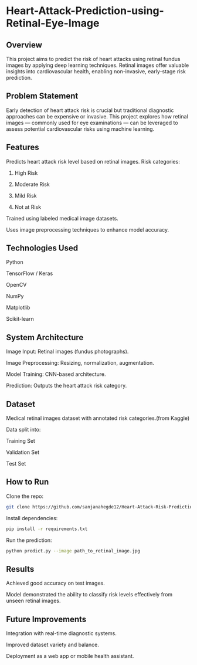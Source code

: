 # Heart-Attack-Prediction-using-Retinal-Eye-Image

## Overview
This project aims to predict the risk of heart attacks using retinal fundus images by applying deep learning techniques. Retinal images offer valuable insights into cardiovascular health, enabling non-invasive, early-stage risk prediction.

## Problem Statement
Early detection of heart attack risk is crucial but traditional diagnostic approaches can be expensive or invasive. This project explores how retinal images — commonly used for eye examinations — can be leveraged to assess potential cardiovascular risks using machine learning.

## Features

Predicts heart attack risk level based on retinal images.
Risk categories:

1) High Risk

2) Moderate Risk

3) Mild Risk

4) Not at Risk

Trained using labeled medical image datasets.

Uses image preprocessing techniques to enhance model accuracy.

## Technologies Used

Python

TensorFlow / Keras

OpenCV

NumPy

Matplotlib

Scikit-learn

## System Architecture

Image Input: Retinal images (fundus photographs).

Image Preprocessing: Resizing, normalization, augmentation.

Model Training: CNN-based architecture.

Prediction: Outputs the heart attack risk category.

## Dataset

Medical retinal images dataset with annotated risk categories.(from Kaggle)

Data split into:

Training Set

Validation Set

Test Set

## How to Run

Clone the repo:

```bash
git clone https://github.com/sanjanahegde12/Heart-Attack-Risk-Prediction-Using-Retinal-Eye-Images.git
```
Install dependencies:
```bash
pip install -r requirements.txt
```
Run the prediction:
```bash
python predict.py --image path_to_retinal_image.jpg
```
## Results

Achieved good accuracy on test images.

Model demonstrated the ability to classify risk levels effectively from unseen retinal images.

## Future Improvements

Integration with real-time diagnostic systems.

Improved dataset variety and balance.

Deployment as a web app or mobile health assistant.
